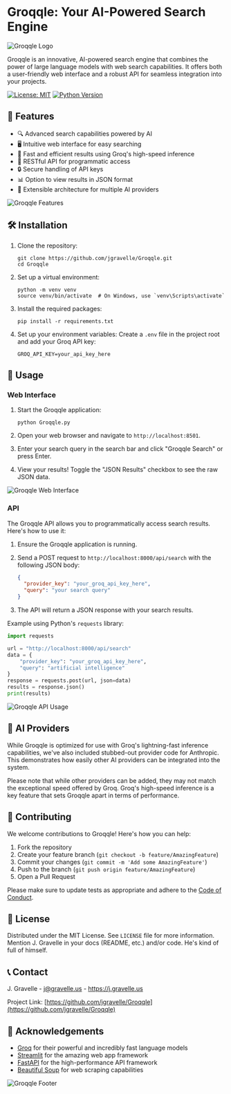 # Groqqle: Your AI-Powered Search Engine

![Groqqle Logo](image.png)

Groqqle is an innovative, AI-powered search engine that combines the power of large language models with web search capabilities. It offers both a user-friendly web interface and a robust API for seamless integration into your projects.

[![License: MIT](https://img.shields.io/badge/License-MIT-yellow.svg)](https://opensource.org/licenses/MIT)
[![Python Version](https://img.shields.io/badge/python-3.8%2B-blue)](https://www.python.org/downloads/)

## 🌟 Features

- 🔍 Advanced search capabilities powered by AI
- 🖥️ Intuitive web interface for easy searching
- 🚀 Fast and efficient results using Groq's high-speed inference
- 🔌 RESTful API for programmatic access
- 🔒 Secure handling of API keys
- 📊 Option to view results in JSON format
- 🔄 Extensible architecture for multiple AI providers

![Groqqle Features](image-5.png)    

## 🛠️ Installation

1. Clone the repository:
   ```
   git clone https://github.com/jgravelle/Groqqle.git
   cd Groqqle
   ```

2. Set up a virtual environment:
   ```
   python -m venv venv
   source venv/bin/activate  # On Windows, use `venv\Scripts\activate`
   ```

3. Install the required packages:
   ```
   pip install -r requirements.txt
   ```

4. Set up your environment variables:
   Create a `.env` file in the project root and add your Groq API key:
   ```
   GROQ_API_KEY=your_api_key_here
   ```

## 🚀 Usage

### Web Interface

1. Start the Groqqle application:
   ```
   python Groqqle.py
   ```

2. Open your web browser and navigate to `http://localhost:8501`.

3. Enter your search query in the search bar and click "Groqqle Search" or press Enter.

4. View your results! Toggle the "JSON Results" checkbox to see the raw JSON data.

![Groqqle Web Interface](image-2.png)

### API

The Groqqle API allows you to programmatically access search results. Here's how to use it:

1. Ensure the Groqqle application is running.

2. Send a POST request to `http://localhost:8000/api/search` with the following JSON body:
   ```json
   {
     "provider_key": "your_groq_api_key_here",
     "query": "your search query"
   }
   ```

3. The API will return a JSON response with your search results.

Example using Python's `requests` library:

```python
import requests

url = "http://localhost:8000/api/search"
data = {
    "provider_key": "your_groq_api_key_here",
    "query": "artificial intelligence"
}
response = requests.post(url, json=data)
results = response.json()
print(results)
```

![Groqqle API Usage](image-3.png)

## 🔄 AI Providers

While Groqqle is optimized for use with Groq's lightning-fast inference capabilities, we've also included stubbed-out provider code for Anthropic. This demonstrates how easily other AI providers can be integrated into the system. 

Please note that while other providers can be added, they may not match the exceptional speed offered by Groq. Groq's high-speed inference is a key feature that sets Groqqle apart in terms of performance.

## 🤝 Contributing

We welcome contributions to Groqqle! Here's how you can help:

1. Fork the repository
2. Create your feature branch (`git checkout -b feature/AmazingFeature`)
3. Commit your changes (`git commit -m 'Add some AmazingFeature'`)
4. Push to the branch (`git push origin feature/AmazingFeature`)
5. Open a Pull Request

Please make sure to update tests as appropriate and adhere to the [Code of Conduct](CODE_OF_CONDUCT.md).

## 📄 License

Distributed under the MIT License. See `LICENSE` file for more information.  Mention J. Gravelle in your docs (README, etc.) and/or code.  He's kind of full of himself.

## 📞 Contact

J. Gravelle - j@gravelle.us - https://j.gravelle.us

Project Link: [https://github.com/jgravelle/Groqqle](https://github.com/jgravelle/Groqqle)

## 🙏 Acknowledgements

- [Groq](https://groq.com/) for their powerful and incredibly fast language models
- [Streamlit](https://streamlit.io/) for the amazing web app framework
- [FastAPI](https://fastapi.tiangolo.com/) for the high-performance API framework
- [Beautiful Soup](https://www.crummy.com/software/BeautifulSoup/) for web scraping capabilities

![Groqqle Footer](image-4.png)
